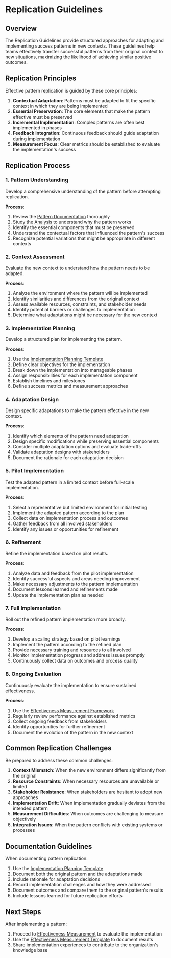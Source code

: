 # Replication Guidelines

## Overview

The Replication Guidelines provide structured approaches for adapting and implementing success patterns in new contexts. These guidelines help teams effectively transfer successful patterns from their original context to new situations, maximizing the likelihood of achieving similar positive outcomes.

## Replication Principles

Effective pattern replication is guided by these core principles:

1. **Contextual Adaptation**: Patterns must be adapted to fit the specific context in which they are being implemented
2. **Essential Preservation**: The core elements that make the pattern effective must be preserved
3. **Incremental Implementation**: Complex patterns are often best implemented in phases
4. **Feedback Integration**: Continuous feedback should guide adaptation during implementation
5. **Measurement Focus**: Clear metrics should be established to evaluate the implementation's success

## Replication Process

### 1. Pattern Understanding

Develop a comprehensive understanding of the pattern before attempting replication.

**Process**:
1. Review the [Pattern Documentation](../templates/pattern_documentation_template.md) thoroughly
2. Study the [Analysis](../templates/analysis_template.md) to understand why the pattern works
3. Identify the essential components that must be preserved
4. Understand the contextual factors that influenced the pattern's success
5. Recognize potential variations that might be appropriate in different contexts

### 2. Context Assessment

Evaluate the new context to understand how the pattern needs to be adapted.

**Process**:
1. Analyze the environment where the pattern will be implemented
2. Identify similarities and differences from the original context
3. Assess available resources, constraints, and stakeholder needs
4. Identify potential barriers or challenges to implementation
5. Determine what adaptations might be necessary for the new context

### 3. Implementation Planning

Develop a structured plan for implementing the pattern.

**Process**:
1. Use the [Implementation Planning Template](../templates/implementation_planning_template.md)
2. Define clear objectives for the implementation
3. Break down the implementation into manageable phases
4. Assign responsibilities for each implementation component
5. Establish timelines and milestones
6. Define success metrics and measurement approaches

### 4. Adaptation Design

Design specific adaptations to make the pattern effective in the new context.

**Process**:
1. Identify which elements of the pattern need adaptation
2. Design specific modifications while preserving essential components
3. Consider multiple adaptation options and evaluate trade-offs
4. Validate adaptation designs with stakeholders
5. Document the rationale for each adaptation decision

### 5. Pilot Implementation

Test the adapted pattern in a limited context before full-scale implementation.

**Process**:
1. Select a representative but limited environment for initial testing
2. Implement the adapted pattern according to the plan
3. Collect data on implementation process and outcomes
4. Gather feedback from all involved stakeholders
5. Identify any issues or opportunities for refinement

### 6. Refinement

Refine the implementation based on pilot results.

**Process**:
1. Analyze data and feedback from the pilot implementation
2. Identify successful aspects and areas needing improvement
3. Make necessary adjustments to the pattern implementation
4. Document lessons learned and refinements made
5. Update the implementation plan as needed

### 7. Full Implementation

Roll out the refined pattern implementation more broadly.

**Process**:
1. Develop a scaling strategy based on pilot learnings
2. Implement the pattern according to the refined plan
3. Provide necessary training and resources to all involved
4. Monitor implementation progress and address issues promptly
5. Continuously collect data on outcomes and process quality

### 8. Ongoing Evaluation

Continuously evaluate the implementation to ensure sustained effectiveness.

**Process**:
1. Use the [Effectiveness Measurement Framework](../measurement/README.md)
2. Regularly review performance against established metrics
3. Collect ongoing feedback from stakeholders
4. Identify opportunities for further refinement
5. Document the evolution of the pattern in the new context

## Common Replication Challenges

Be prepared to address these common challenges:

1. **Context Mismatch**: When the new environment differs significantly from the original
2. **Resource Constraints**: When necessary resources are unavailable or limited
3. **Stakeholder Resistance**: When stakeholders are hesitant to adopt new approaches
4. **Implementation Drift**: When implementation gradually deviates from the intended pattern
5. **Measurement Difficulties**: When outcomes are challenging to measure objectively
6. **Integration Issues**: When the pattern conflicts with existing systems or processes

## Documentation Guidelines

When documenting pattern replication:

1. Use the [Implementation Planning Template](../templates/implementation_planning_template.md)
2. Document both the original pattern and the adaptations made
3. Include rationale for adaptation decisions
4. Record implementation challenges and how they were addressed
5. Document outcomes and compare them to the original pattern's results
6. Include lessons learned for future replication efforts

## Next Steps

After implementing a pattern:

1. Proceed to [Effectiveness Measurement](../measurement/README.md) to evaluate the implementation
2. Use the [Effectiveness Measurement Template](../templates/effectiveness_measurement_template.md) to document results
3. Share implementation experiences to contribute to the organization's knowledge base

